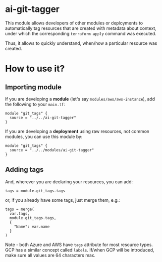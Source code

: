 # ai-git-tagger

This module allows developers of other modules or deployments to automatically tag resources
that are created with metadata about context, under which the corresponding `terraform apply` command was executed.

Thus, it allows to quickly understand, when/how a particular resource was created.

# How to use it?

## Importing module
If you are developing a **module** (let's say `modules/aws/aws-instance`), add the following to your `main.tf`:

```
module "git_tags" {
  source = "../../ai-git-tagger"
}
```

If you are developing a **deployment** using raw resources, not common modules, 
you can use this module by:

```
module "git_tags" {
  source = "../../modules/ai-git-tagger"
}
```

## Adding tags

And, wherever you are declaring your resources, you can add:

```
tags = module.git_tags.tags
```

or, if you already have some tags, just merge them, e.g.:

```
tags = merge(
  var.tags,
  module.git_tags.tags,
  {
    "Name": var.name
  }
)
```

Note - both Azure and AWS have `tags` attribute for most resource types. GCP has a similar concept called `labels`. If/when GCP will be introduced, make sure all values are 64 characters max.


